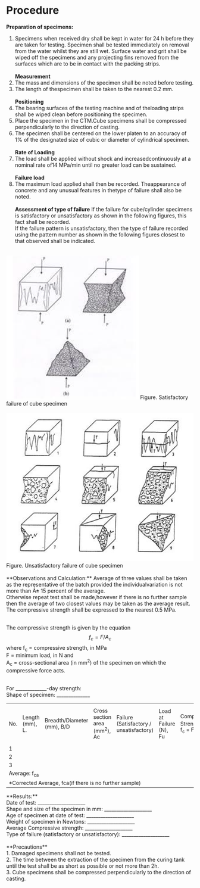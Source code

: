 # Procedure
**Preparation of specimens:**
1. Specimens when received dry shall be kept in water for 24 h before they are taken for testing. Specimen shall be tested immediately on removal from the water whilst they are still wet. Surface water and grit shall be wiped off the specimens and any projecting fins removed from the surfaces which are to be in contact with the packing strips.<br><br>
**Measurement**
2. The mass and dimensions of the specimen shall be noted before testing. <br>
3. The length of thespecimen shall be taken to the nearest 0.2 mm.<br><br>
**Positioning**
4. The bearing surfaces of the testing machine and of theloading strips shall be wiped clean before positioning the specimen.<br>
5. Place the specimen in the CTM.Cube specimens shall be compressed perpendicularly to the direction of casting.<br>
6. The specimen shall be centered on the lower platen to an accuracy of 1% of the designated size of cubic or diameter of cylindrical specimen.<br><br>
**Rate of Loading**
7. The load shall be applied without shock and increasedcontinuously at a nominal rate of14 MPa/min until no greater load can be sustained. <br><br>
**Failure load**
8. The maximum load applied shall then be recorded. Theappearance of concrete and any unusual features in thetype of failure shall also be noted.<br><br>
**Assessment of type of failure**
If the failure for cube/cylinder specimens is satisfactory or unsatisfactory as shown in the following figures, this fact shall be recorded.<br>
If the failure pattern is unsatisfactory, then the type of failure recorded using the pattern number as shown in the following figures closest to that observed shall be indicated.<br><br>
<img src="images/p1.png"/>
Figure. Satisfactory failure of cube specimen<br><br>
<img src="images/p2.png"/>
Figure. Unsatisfactory failure of cube specimen<br><br>
**Observations and Calculation:**
Average of three values shall be taken as the representative of the batch provided the individualvariation is not more than Â± 15 percent of the average.<br>
Otherwise repeat test shall be made,however if there is no further sample then the average of two closest values may be taken as the average result.<br>
The compressive strength shall be expressed to the nearest 0.5 MPa.<br><br>


The compressive strength is given by the equation
$$f_c = F/A_c $$
where f<sub>c</sub> = compressive strength, in MPa <br>
F = minimum load, in N and <br>
A<sub>c</sub> = cross-sectional area (in mm<sup>2</sup>) of the specimen on which the compressive force acts. <br><br>

For _____________-day strength:<br>
Shape of specimen:  ______________<br>
<table>
                 <tr>
                                <td>
                                         No.
                                </td>
                                 <td>
                                         Length (mm), L.
                                </td>
                                 <td>
                                         Breadth/Diameter (mm), B/D
                                </td>
                                 <td>
                                         Cross section area (mm<sup>2</sup>), Ac
                                </td>
                                 <td>
                                         Failure (Satisfactory / unsatisfactory)
                                </td>
                                 <td>
                                         Load at Failure (N), Fu
                                </td>
                               <td>
                                         Compressive Strength(N/mm<sup>2</sup>) f<sub>c</sub> = Fu/Ac
                                </td>
                                 <td>
                                         Check 0.85f<sub>ca</sub> â‰¤ fc â‰¤ 1.15fca
                                </td>
                 </tr>
                 <tr>
                                <td>
                                         1
                                </td>
                                 <td>
                                </td>
                                 <td>
                                </td>
                                 <td>
                                </td>
                                 <td>
                                </td>
                                 <td>
                                </td>
                               <td>
                                </td>
                                 <td>
                                </td>
                 </tr>
                 <tr>
                                <td>
                                         2
                                </td>
                                 <td>
                                </td>
                                 <td>
                                </td>
                                 <td>
                                </td>
                                 <td>
                                </td>
                                 <td>
                                </td>
                               <td>
                                </td>
                                 <td>
                                </td>
                 </tr>
                <tr>
                                <td>
                                         3
                                </td>
                                 <td>
                                </td>
                                 <td>
                                </td>
                                 <td>
                                </td>
                                 <td>
                                </td>
                                 <td>
                                </td>
                               <td>
                                </td>
                                 <td>
                                </td>
                 </tr>
                 <tr>
                                <td colspan= 5>
                                         Average: f<sub>ca</sub>
                                </td>
                                 <td>
                                </td>
                                 <td>
                                </td>
                                 <td>
                                </td>
                 </tr>
                 <tr>
                                <td colspan= 6>
                                         *Corrected Average, fca(if there is no further sample)
                                </td>
                                 <td>
                                </td>
                                 <td>
                                </td>
                 </tr>
</table>
**Results:**  <br>
Date of test:   ____________________<br>
Shape and size of the specimen in mm:   ____________________<br>
Age of specimen at date of test:    ____________________<br>
Weight of specimen in Newtons:  ____________________<br>
Average Compressive strength:   ____________________<br>
Type of failure (satisfactory or unsatisfactory):   ____________________<br><br>
**Precautions**<br>
1. Damaged specimens shall not be tested.<br>
2. The time between the extraction of the specimen from the curing tank until the test shall be as short as possible or not more than 2h.<br>
3. Cube specimens shall be compressed perpendicularly to the direction of casting.<br>
